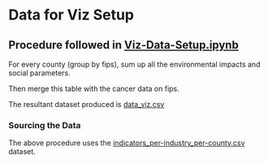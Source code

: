 # Data for Viz Setup

## Procedure followed in  [Viz-Data-Setup.ipynb](Viz-Data-Setup.ipynb) 
For every county (group by fips), sum up all the environmental impacts and social parameters. 

Then merge this table with the cancer data on fips.

The resultant dataset produced is  [data_viz.csv](data_viz.csv) 

### Sourcing the Data
The above procedure uses the  [indicators_per-industry_per-county.csv](../../data_clean/indicators_per-industry_per-county.csv) dataset.


